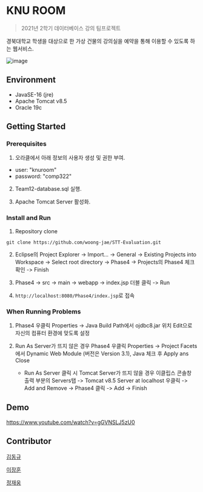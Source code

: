 # KNU ROOM

> 2021년 2학기 데이터베이스 강의 팀프로젝트

경북대학교 학생을 대상으로 한 가상 건물의 강의실을 예약을 통해 이용할 수 있도록 하는 웹서비스.

![image](https://user-images.githubusercontent.com/33220404/143905193-8a08c9c1-910f-461a-99ac-c05b95759763.png)

## Environment

- JavaSE-16 (jre)
- Apache Tomcat v8.5
- Oracle 19c

## Getting Started

### Prerequisites

1. 오라클에서 아래 정보의 사용자 생성 및 권한 부여.

- user: "knuroom"
- password: "comp322" 

2. Team12-database.sql 실행.    

3. Apache Tomcat Server 활성화.

### Install and Run 

1. Repository clone
```
git clone https://github.com/woong-jae/STT-Evaluation.git
```

2. Eclipse의 Project Explorer -> Import... -> General -> Existing Projects into Workspace -> Select root directory -> Phase4 -> Projects의 Phase4 체크 확인 -> Finish

3. Phase4 -> src -> main -> webapp -> index.jsp 더블 클릭 -> Run

4. `http://localhost:8080/Phase4/index.jsp`로 접속

### When Running Problems

1. Phase4 우클릭 Properties -> Java Build Path에서 ojdbc8.jar 위치 Edit으로 자신의 컴퓨터 환경에 맞도록 설정
   
2. Run As Server가 뜨지 않은 경우
   Phase4 우클릭 Properties -> Project Facets에서
   Dynamic Web Module (버전은 Version 3.1), Java 체크 후 Apply ans Close
   
   - Run As Server 클릭 시 Tomcat Server가 뜨지 않을 경우
      이클립스 콘솔창 출력 부분의 Servers탭 -> Tomcat v8.5 Server at localhost 우클릭 -> Add and Remove -> Phase4 클릭 -> Add -> Finish

## Demo

https://www.youtube.com/watch?v=gGVNSLJ5zU0

## Contributor

[김동규](https://github.com/KingDonggyu)

[이장훈](https://github.com/bh2980)

[정재웅](https://github.com/woong-jae)
